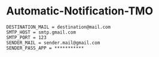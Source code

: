 # Automatic-Notification-TMO

```
DESTINATION_MAIL = destination@mail.com
SMTP_HOST = smtp.gmail.com
SMTP_PORT = 123
SENDER_MAIL = sender.mail@gmail.com
SENDER_PASS_APP = ***********
```